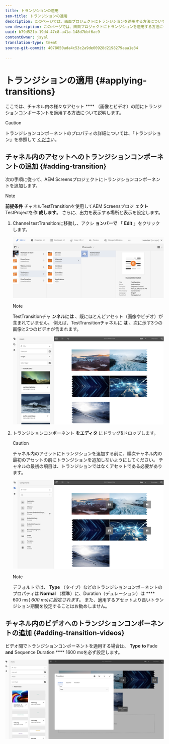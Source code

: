 ```yaml
---
title: トランジションの適用
seo-title: トランジションの適用
description: このページでは、画面プロジェクトにトランジションを適用する方法について説明します。
seo-description: このページでは、画面プロジェクトにトランジションを適用する方法について説明します。
uuid: b79d521b-19d4-47c8-a41a-148d7bbf6ac9
contentOwner: jsyal
translation-type: tm+mt
source-git-commit: 4078050ada4c53c2a9de00928d2198279aaa1e34

---
```



# トランジションの適用 {#applying-transitions}

ここでは、チャネル内の様々なアセット **** （画像とビデオ）の間にトランジションコンポーネントを適用する方法について説明します。


>[!CAUTION]
>
>トランジションコンポーネントのプロパティの詳細については、「トランジション」を参照して [くださ](adding-components-to-a-channel.md#transition)い。

## チャネル内のアセットへのトランジションコンポーネントの追加 {#adding-transition}

次の手順に従って、AEM Screensプロジェクトにトランジションコンポーネントを追加します。

>[!NOTE]
>
>**前提条件**
> チャネルTestTransitionを使用してAEM Screensプロジ **ェクト** TestProjectを作 **成します**。 さらに、出力を表示する場所と表示を設定します。

1. Channel testTransitionに移動し、アクシ **ョンバーで** 「 **Edit** 」をクリックします。

   ![image1](assets/transitions1.png)

   >[!NOTE]
   >
   >TestTransitionチャ **ンネルには** 、既にほとんどアセット（画像やビデオ）が含まれていません。 例えば、TestTransitionチャネルに **は** 、次に示す3つの画像と2つのビデオが含まれます。

   ![image2](assets/transitions2.png)


1. トランジションコンポーネント **をエディタ** にドラッグ&amp;ドロップします。
   >[!CAUTION]
   >
   >チャネル内のアセットにトランジションを追加する前に、順次チャネル内の最初のアセットの前にトランジションを追加しないようにしてください。 チャネルの最初の項目は、トランジションではなくアセットである必要があります。

   ![image3](assets/transitions3.png)

   > [!NOTE]
   >
   >デフォルトでは、 **Type** （タイプ）などのトランジションコンポーネントのプロパティは **Normal** （標準）に、Duration（デュレーション）は **** 600 ms( *600 ms)に設定されま*&#x200B;す。  また、適用するアセットより長いトランジション期間を設定することはお勧めしません。

## チャネル内のビデオへのトランジションコンポーネントの追加 {#adding-transition-videos}

ビデオ間でトランジションコンポーネントを適用する場合は、 **Type** **to** Fade **and** Sequence Duration **** 1600 msを必ず設定します。

![image3](assets/transitions4.png)